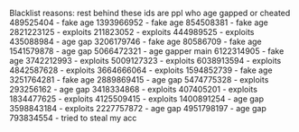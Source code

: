 Blacklist reasons:
rest behind these ids are ppl who age gapped or cheated
489525404 - fake age
1393966952 - fake age
854508381 - fake age
2821223125 - exploits
211823052 - exploits
444989525 - exploits
435088984 - age gap
3206179746 - fake age
80586709 - fake age
1541579878 - age gap
5066472321 - age gapper main
6122314905 - fake age
3742212993 - exploits
5009127323 - exploits
6038913594 - exploits
4842587628 - exploits
3664666064 - exploits
1594852739 - fake age
3251764281 - fake age
2889869415 - age gap
5474775328 - exploits
293256162 - age gap
3418334868 - exploits
407405201 - exploits
1834477625 - exploits
4125509415 - exploits
1400891254 - age gap
3598843184 - exploits
2227757872 - age gap
4951798197 - age gap
793834554 - tried to steal my acc
